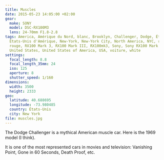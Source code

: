 ```yaml
---
title: Muscles
date: 2015-05-23 14:05:00 +02:00
gear:
  make: SONY
  model: DSC-RX100M3
  lens: 24-70mm F1.8-2.8
tags: America, Amérique du Nord, blanc, Brooklyn, Challenger, Dodge, États-Unis,
  États-Unis d'Amérique, New-York, New-York City, North America, NYC, red,
  rouge, RX100 Mark 3, RX100 Mark III, RX100mk3, Sony, Sony RX100 Mark III,
  United States, United States of America, USA, voiture, white
settings:
  focal_length: 8.8
  focal_length_35mm: 24
  iso: 125
  aperture: 8
  shutter_speed: 1/160
dimensions:
  width: 3500
  height: 2333
geo:
  latitude: 40.688695
  longitude: -73.980485
  country: États-Unis
  city: New York
file: muscles.jpg
---
```


The Dodge Challenger is a mythical American muscle car. Here is the 1969 model (I think).

It is one of the most represented cars in movies and television: Vanishing Point, Gone in 60 Seconds, Death Proof, etc.
